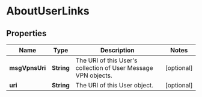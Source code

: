 

# AboutUserLinks


## Properties

| Name | Type | Description | Notes |
|------------ | ------------- | ------------- | -------------|
|**msgVpnsUri** | **String** | The URI of this User&#39;s collection of User Message VPN objects. |  [optional] |
|**uri** | **String** | The URI of this User object. |  [optional] |



